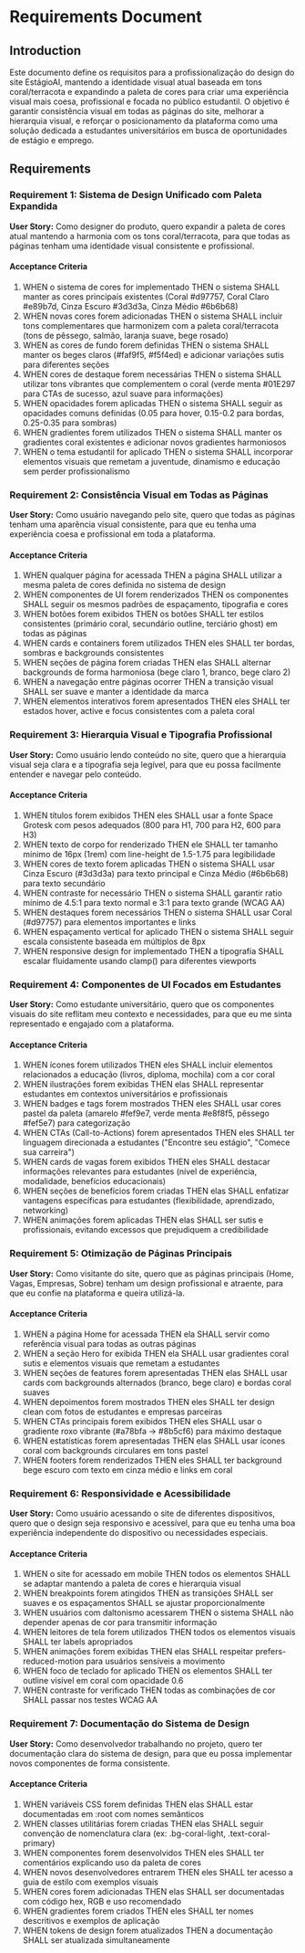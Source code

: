 # Requirements Document

## Introduction

Este documento define os requisitos para a profissionalização do design do site EstágioAI, mantendo a identidade visual atual baseada em tons coral/terracota e expandindo a paleta de cores para criar uma experiência visual mais coesa, profissional e focada no público estudantil. O objetivo é garantir consistência visual em todas as páginas do site, melhorar a hierarquia visual, e reforçar o posicionamento da plataforma como uma solução dedicada a estudantes universitários em busca de oportunidades de estágio e emprego.

## Requirements

### Requirement 1: Sistema de Design Unificado com Paleta Expandida

**User Story:** Como designer do produto, quero expandir a paleta de cores atual mantendo a harmonia com os tons coral/terracota, para que todas as páginas tenham uma identidade visual consistente e profissional.

#### Acceptance Criteria

1. WHEN o sistema de cores for implementado THEN o sistema SHALL manter as cores principais existentes (Coral #d97757, Coral Claro #e89b7d, Cinza Escuro #3d3d3a, Cinza Médio #6b6b68)
2. WHEN novas cores forem adicionadas THEN o sistema SHALL incluir tons complementares que harmonizem com a paleta coral/terracota (tons de pêssego, salmão, laranja suave, bege rosado)
3. WHEN as cores de fundo forem definidas THEN o sistema SHALL manter os beges claros (#faf9f5, #f5f4ed) e adicionar variações sutis para diferentes seções
4. WHEN cores de destaque forem necessárias THEN o sistema SHALL utilizar tons vibrantes que complementem o coral (verde menta #01E297 para CTAs de sucesso, azul suave para informações)
5. WHEN opacidades forem aplicadas THEN o sistema SHALL seguir as opacidades comuns definidas (0.05 para hover, 0.15-0.2 para bordas, 0.25-0.35 para sombras)
6. WHEN gradientes forem utilizados THEN o sistema SHALL manter os gradientes coral existentes e adicionar novos gradientes harmoniosos
7. WHEN o tema estudantil for aplicado THEN o sistema SHALL incorporar elementos visuais que remetam a juventude, dinamismo e educação sem perder profissionalismo

### Requirement 2: Consistência Visual em Todas as Páginas

**User Story:** Como usuário navegando pelo site, quero que todas as páginas tenham uma aparência visual consistente, para que eu tenha uma experiência coesa e profissional em toda a plataforma.

#### Acceptance Criteria

1. WHEN qualquer página for acessada THEN a página SHALL utilizar a mesma paleta de cores definida no sistema de design
2. WHEN componentes de UI forem renderizados THEN os componentes SHALL seguir os mesmos padrões de espaçamento, tipografia e cores
3. WHEN botões forem exibidos THEN os botões SHALL ter estilos consistentes (primário coral, secundário outline, terciário ghost) em todas as páginas
4. WHEN cards e containers forem utilizados THEN eles SHALL ter bordas, sombras e backgrounds consistentes
5. WHEN seções de página forem criadas THEN elas SHALL alternar backgrounds de forma harmoniosa (bege claro 1, branco, bege claro 2)
6. WHEN a navegação entre páginas ocorrer THEN a transição visual SHALL ser suave e manter a identidade da marca
7. WHEN elementos interativos forem apresentados THEN eles SHALL ter estados hover, active e focus consistentes com a paleta coral

### Requirement 3: Hierarquia Visual e Tipografia Profissional

**User Story:** Como usuário lendo conteúdo no site, quero que a hierarquia visual seja clara e a tipografia seja legível, para que eu possa facilmente entender e navegar pelo conteúdo.

#### Acceptance Criteria

1. WHEN títulos forem exibidos THEN eles SHALL usar a fonte Space Grotesk com pesos adequados (800 para H1, 700 para H2, 600 para H3)
2. WHEN texto de corpo for renderizado THEN ele SHALL ter tamanho mínimo de 16px (1rem) com line-height de 1.5-1.75 para legibilidade
3. WHEN cores de texto forem aplicadas THEN o sistema SHALL usar Cinza Escuro (#3d3d3a) para texto principal e Cinza Médio (#6b6b68) para texto secundário
4. WHEN contraste for necessário THEN o sistema SHALL garantir ratio mínimo de 4.5:1 para texto normal e 3:1 para texto grande (WCAG AA)
5. WHEN destaques forem necessários THEN o sistema SHALL usar Coral (#d97757) para elementos importantes e links
6. WHEN espaçamento vertical for aplicado THEN o sistema SHALL seguir escala consistente baseada em múltiplos de 8px
7. WHEN responsive design for implementado THEN a tipografia SHALL escalar fluidamente usando clamp() para diferentes viewports

### Requirement 4: Componentes de UI Focados em Estudantes

**User Story:** Como estudante universitário, quero que os componentes visuais do site reflitam meu contexto e necessidades, para que eu me sinta representado e engajado com a plataforma.

#### Acceptance Criteria

1. WHEN ícones forem utilizados THEN eles SHALL incluir elementos relacionados a educação (livros, diploma, mochila) com a cor coral
2. WHEN ilustrações forem exibidas THEN elas SHALL representar estudantes em contextos universitários e profissionais
3. WHEN badges e tags forem mostrados THEN eles SHALL usar cores pastel da paleta (amarelo #fef9e7, verde menta #e8f8f5, pêssego #fef5e7) para categorização
4. WHEN CTAs (Call-to-Actions) forem apresentados THEN eles SHALL ter linguagem direcionada a estudantes ("Encontre seu estágio", "Comece sua carreira")
5. WHEN cards de vagas forem exibidos THEN eles SHALL destacar informações relevantes para estudantes (nível de experiência, modalidade, benefícios educacionais)
6. WHEN seções de benefícios forem criadas THEN elas SHALL enfatizar vantagens específicas para estudantes (flexibilidade, aprendizado, networking)
7. WHEN animações forem aplicadas THEN elas SHALL ser sutis e profissionais, evitando excessos que prejudiquem a credibilidade

### Requirement 5: Otimização de Páginas Principais

**User Story:** Como visitante do site, quero que as páginas principais (Home, Vagas, Empresas, Sobre) tenham um design profissional e atraente, para que eu confie na plataforma e queira utilizá-la.

#### Acceptance Criteria

1. WHEN a página Home for acessada THEN ela SHALL servir como referência visual para todas as outras páginas
2. WHEN a seção Hero for exibida THEN ela SHALL usar gradientes coral sutis e elementos visuais que remetam a estudantes
3. WHEN seções de features forem apresentadas THEN elas SHALL usar cards com backgrounds alternados (branco, bege claro) e bordas coral suaves
4. WHEN depoimentos forem mostrados THEN eles SHALL ter design clean com fotos de estudantes e empresas parceiras
5. WHEN CTAs principais forem exibidos THEN eles SHALL usar o gradiente roxo vibrante (#a78bfa → #8b5cf6) para máximo destaque
6. WHEN estatísticas forem apresentadas THEN elas SHALL usar ícones coral com backgrounds circulares em tons pastel
7. WHEN footers forem renderizados THEN eles SHALL ter background bege escuro com texto em cinza médio e links em coral

### Requirement 6: Responsividade e Acessibilidade

**User Story:** Como usuário acessando o site de diferentes dispositivos, quero que o design seja responsivo e acessível, para que eu tenha uma boa experiência independente do dispositivo ou necessidades especiais.

#### Acceptance Criteria

1. WHEN o site for acessado em mobile THEN todos os elementos SHALL se adaptar mantendo a paleta de cores e hierarquia visual
2. WHEN breakpoints forem atingidos THEN as transições SHALL ser suaves e os espaçamentos SHALL se ajustar proporcionalmente
3. WHEN usuários com daltonismo acessarem THEN o sistema SHALL não depender apenas de cor para transmitir informação
4. WHEN leitores de tela forem utilizados THEN todos os elementos visuais SHALL ter labels apropriados
5. WHEN animações forem exibidas THEN elas SHALL respeitar prefers-reduced-motion para usuários sensíveis a movimento
6. WHEN foco de teclado for aplicado THEN os elementos SHALL ter outline visível em coral com opacidade 0.6
7. WHEN contraste for verificado THEN todas as combinações de cor SHALL passar nos testes WCAG AA

### Requirement 7: Documentação do Sistema de Design

**User Story:** Como desenvolvedor trabalhando no projeto, quero ter documentação clara do sistema de design, para que eu possa implementar novos componentes de forma consistente.

#### Acceptance Criteria

1. WHEN variáveis CSS forem definidas THEN elas SHALL estar documentadas em :root com nomes semânticos
2. WHEN classes utilitárias forem criadas THEN elas SHALL seguir convenção de nomenclatura clara (ex: .bg-coral-light, .text-coral-primary)
3. WHEN componentes forem desenvolvidos THEN eles SHALL ter comentários explicando uso da paleta de cores
4. WHEN novos desenvolvedores entrarem THEN eles SHALL ter acesso a guia de estilo com exemplos visuais
5. WHEN cores forem adicionadas THEN elas SHALL ser documentadas com código hex, RGB e uso recomendado
6. WHEN gradientes forem criados THEN eles SHALL ter nomes descritivos e exemplos de aplicação
7. WHEN tokens de design forem atualizados THEN a documentação SHALL ser atualizada simultaneamente
